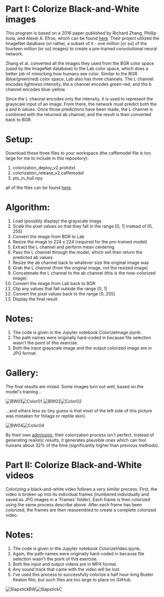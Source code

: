 # Part I: Colorize Black-and-White images

This program is based on a 2016 paper published by Richard Zhang, Phillip Isola, and Alexei A. Efros, which can be found [here](https://arxiv.org/abs/1603.08511). Their project utilized the ImageNet database (or rather, a subset of it - one million [or so] of the fourteen million [or so] images) to create a pre-trained convolutional neural network.

Zhang et al. converted all the images they used from the BGR color space (used by the ImageNet database) to the Lab color space, which does a better job of mimicking how humans see color. Similar to the BGR (blue/green/red) color space, Lab also has three channels. The L channel encodes lightness intensity, the a channel encodes green-red, and the b channel encodes blue-yellow.

Since the L channel encodes only the intensity, it is used to represent the grayscale input of an image. From there, the network must predict both the a and b values. Once those predictions have been made, the L channel is combined with the returned ab channel, and the result is then converted back to BGR.

# Setup:

Download these three files to your workspace (the caffemodel file is too large for me to include in this repository):

1) colorization_deploy_v2.prototxt
2) colorization_release_v2.caffemodel
3) pts_in_hull.npy

all of the files can be found [here](https://code.naturkundemuseum.berlin/mediaspherefornature/colorize_iiif/-/tree/master/experimental/model).
 
# Algorithm:

1) Load (possibly display) the grayscale image
2) Scale the pixel values so that they fall in the range [0, 1] instead of [0, 255]
3) Convert the image from BGR to Lab
4) Resize the image to 224 x 224 (required for the pre-trained model)
5) Extract the L channel and perform mean centering
6) Pass the L channel through the model, which will then return the predicted ab values
7) Resize the ab channel back to whatever size the original image was
8) Grab the L channel (from the original image, not the resized image)
9) Concatenate the L channel to the ab channel (this is the now-colorized image)
10) Convert the image from Lab back to BGR
11) Clip any values that fall outside the range [0, 1]
12) Convert the pixel values back to the range [0, 255]
13) Display the final result

# Notes:

1) The code is given in the Jupyter notebook ColorizeImage.ipynb.
2) The path names were originally hard-coded in because file selection wasn't the point of this exercise.
3) Both the input grayscale image and the output colorized image are in JPG format.

# Gallery:

The final results are mixed. Some images turn out well, based on the model's training...

![BW01](https://user-images.githubusercontent.com/80790548/149422853-a0e521c6-a035-44a3-b9f0-893da9b75225.jpg)![Color01](https://user-images.githubusercontent.com/80790548/149422865-b05d8e4b-506e-4252-8804-c66dab7e8122.jpg)
![BW02](https://user-images.githubusercontent.com/80790548/149422876-e3dcecda-0589-4e18-bd71-338428c28d69.jpg)![Color02](https://user-images.githubusercontent.com/80790548/149422921-66f2188c-0681-4927-b9c5-bb20bd862a55.jpg)

...and others less so (my guess is that most of the left side of this picture was mistaken for foliage or reptile skin).

![BW04](https://user-images.githubusercontent.com/80790548/149423122-73b93cb1-ffaa-4480-bd2a-d2f2cd04c962.jpg)![Color04](https://user-images.githubusercontent.com/80790548/149423128-f5e2c830-ff51-4460-ac83-240848be2333.jpg)

By their own [admission](https://richzhang.github.io/colorization/), their colorization process isn't perfect. Instead of generating realistic results, it generates plausible ones which can fool humans about 32% of the time (significantly higher than previous methods).

# Part II: Colorize Black-and-White videos

Colorizing a black-and-white video follows a very similar process. First, the video is broken up into its individual frames (numbered individually and saved as JPG images in a 'Frames' folder). Each frame is then colorized using the same process describe above. After each frame has been colorized, the frames are then reassembled to create a complete colorized video.

# Notes:

1) The code is given in the Jupyter notebook ColorizeVideo.ipynb.
2) Again, the path names were originally hard-coded in because file selection wasn't the point of this exercise.
3) Both the input and output videos are in MP4 format.
4) Any sound track that came with the video will be lost.
5) I've used this process to successfully colorize a half hour-long Buster Keaton film, but such files are too large to place on GitHub.

![SlapstickBW](https://user-images.githubusercontent.com/80790548/149560367-27b02404-0ba1-45fe-83f2-f9de666f0065.gif)![SlapstickC](https://user-images.githubusercontent.com/80790548/149560381-8c601fc4-d303-42a5-b7e0-552699d87ed3.gif)
